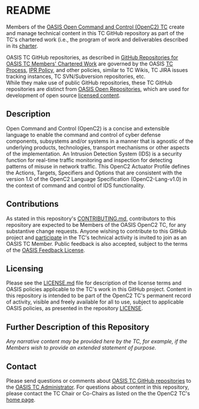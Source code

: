 # README

Members of the [OASIS Open Command and Control (OpenC2) TC](https://www.oasis-open.org/committees/openc2/)
create and manage technical content in this TC GitHub repository as part of the TC's chartered work 
(i.e., the program of work and deliverables described in its 
[charter](https://www.oasis-open.org/committees/openc2/charter.php).

OASIS TC GitHub repositories, as described in [GitHub Repositories for OASIS TC Members' Chartered Work](https://www.oasis-open.org/resources/tcadmin/github-repositories-for-oasis-tc-members-chartered-work)
are governed by the OASIS [TC Process](https://www.oasis-open.org/policies-guidelines/tc-process), 
[IPR Policy](https://www.oasis-open.org/policies-guidelines/ipr), and other policies, similar to 
TC Wikis, TC JIRA issues tracking instances, TC SVN/Subversion repositories, etc.  
While they make use of public GitHub repositories, these TC GitHub repositories are distinct from 
[OASIS Open Repositories](https://www.oasis-open.org/resources/open-repositories), which are used 
for development of open source [licensed content](https://www.oasis-open.org/resources/open-repositories/licenses).

## Description

Open Command and Control (OpenC2) is a concise and extensible language to enable the command and control 
of cyber defense components, subsystems and/or systems in a manner that is agnostic of the underlying 
products, technologies, transport mechanisms or other aspects of the implementation. An Intrusion 
Detection System (IDS) is a security function for real-time traffic monitoring and inspection for 
detecting patterns of misuse in network traffic. This OpenC2 Actuator Profile defines the Actions, 
Targets, Specifiers and Options that are consistent with the version 1.0 of the OpenC2 Language 
Specification (OpenC2-Lang-v1.0) in the context of command and control of IDS functionality.

## Contributions

As stated in this repository's [CONTRIBUTING.md](https://github.com/oasis-tcs/openc2-ap-ids/blob/master/CONTRIBUTING.md), 
contributors to this repository are expected to be Members of the OASIS OpenC2 TC, for any substantive 
change requests.  Anyone wishing to contribute to this GitHub project and 
[participate](https://www.oasis-open.org/join/participation-instructions) in the TC's technical 
activity is invited to join as an OASIS TC Member. Public feedback is also accepted, subject to the 
terms of the [OASIS Feedback License](https://www.oasis-open.org/policies-guidelines/ipr#appendixa).

## Licensing

Please see the [LICENSE.md](https://github.com/oasis-tcs/openc2-ap-ids/blob/master/LICENSE.md)
file for description of the license terms and OASIS policies applicable to the TC's work in this 
GitHub project. Content in this repository is intended to be part of the OpenC2 TC's permanent 
record of activity, visible and freely available for all to use, subject to applicable OASIS 
policies, as presented in the repository 
[LICENSE](https://github.com/oasis-tcs/openc2/blob/master/LICENSE.md).

## Further Description of this Repository

_Any narrative content may be provided here by the TC, for example, if the Members wish to provide an extended statement of purpose._

## Contact

Please send questions or comments about 
[OASIS TC GitHub repositories](https://www.oasis-open.org/resources/tcadmin/github-repositories-for-oasis-tc-members-chartered-work)
to the [OASIS TC Administrator](mailto:tc-admin@oasis-open.org). For questions about content 
in this repository, please contact the TC Chair or Co-Chairs as listed on the the OpenC2 TC's 
[home page](https://www.oasis-open.org/committees/openc2/).
